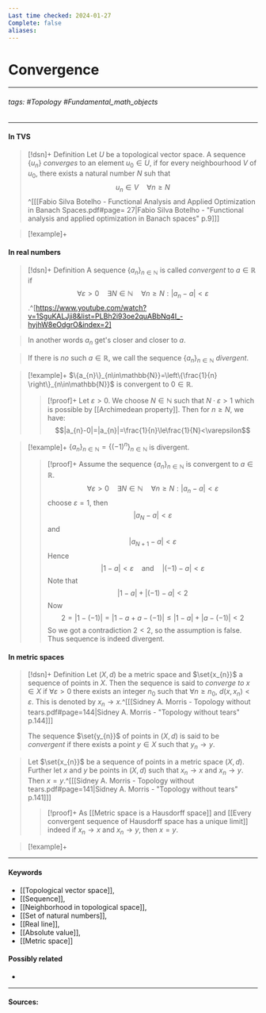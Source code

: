 ```yaml
---
Last time checked: 2024-01-27
Complete: false
aliases:
---
```

# Convergence 
***
###### tags: #Topology #Fundamental_math_objects 
***
#### In TVS
>[!dsn]+ Definition
>Let $U$ be a topological vector space. A sequence $\{u_{n}\}$ *converges* to an element $u_{0}\in U$, if for every neighbourhood $V$ of $u_{0}$, there exists a natural number $N$ suh that
>$$u_{n}\in V\quad\forall n\ge N$$^[[[Fabio Silva Botelho - Functional Analysis and Applied Optimization in Banach Spaces.pdf#page= 27|Fabio Silva Botelho - "Functional analysis and applied optimization in Banach spaces" p.9]]]

>[!example]+ 
>

#### In real numbers
>[!dsn]+ Definition
>A sequence $\{a_{n}\}_{n\in\mathbb{N}}$ is called *convergent* to $a\in\mathbb{R}$ if
>$$\forall\varepsilon>0\quad\exists N\in\mathbb{N}\quad\forall n\ge N:|a_{n}-a|<\varepsilon$$
>.^[https://www.youtube.com/watch?v=1SguKALJji8&list=PLBh2i93oe2quABbNq4I_-hyjhW8eOdgrO&index=2]

>In another words $a_{n}$ get's closer and closer to $a$.

>If there is *no* such $a\in\mathbb{R}$, we call the sequence $\{a_{n}\}_{n\in\mathbb{N}}$ *divergent*.

>[!example]+ 
>$\{a_{n}\}_{n\in\mathbb{N}}=\left\{\frac{1}{n} \right\}_{n\in\mathbb{N}}$ is convergent to $0\in\mathbb{R}$.
>>[!proof]+
>>Let $\varepsilon>0$. We choose $N\in\mathbb{N}$ such that $N\cdot\varepsilon>1$ which is possible by [[Archimedean property]]. Then for $n\ge N$, we have:
>>$$|a_{n}-0|=|a_{n}|=\frac{1}{n}\le\frac{1}{N}<\varepsilon$$

>[!example]+
>$\{a_{n}\}_{n\in\mathbb{N}}=\{(-1)^{n}\}_{n\in\mathbb{N}}$ is divergent.
>>[!proof]+
>>Assume the sequence $\{a_{n}\}_{n\in\mathbb{N}}$ is convergent to $a\in\mathbb{R}$.
>>$$\forall\varepsilon>0\quad\exists N\in\mathbb{N}\quad\forall n\ge N:|a_{n}-a|<\varepsilon$$
>>choose $\varepsilon=1$, then 
>>$$|a_{N}-a|<\varepsilon$$
>>and
>>$$|a_{N+1}-a|<\varepsilon$$
>>Hence
>>$$|1-a|<\varepsilon\quad\text{and}\quad|(-1)-a|<\varepsilon$$
>>Note that
>>$$|1-a|+|(-1)-a|<2$$
>>Now
>>$$2=|1-(-1)|=|1-a+a-(-1)|\le |1-a|+|a-(-1)|<2$$
>>So we got a contradiction $2<2$, so the assumption is false. Thus sequence is indeed divergent.

#### In metric spaces
>[!dsn]+ Definition
>Let $(X,d)$ be a metric space and $\set{x_{n}}$ a sequence of points in $X$. Then the sequence is said to *converge to* $x\in X$ if $\forall\varepsilon>0$ there exists an integer $n_{0}$ such that $\forall n\ge n_{0}$, $d(x,x_{n})<\varepsilon$. This is denoted by $x_{n}\to x$.^[[[Sidney A. Morris - Topology without tears.pdf#page=144|Sidney A. Morris - "Topology without tears" p.144]]]
>
>The sequence $\set{y_{n}}$ of points in $(X,d)$ is said to be *convergent* if there exists a point $y\in X$ such that $y_{n}\to y$.

>Let $\set{x_{n}}$ be a sequence of points in a metric space $(X,d)$. Further let $x$ and $y$ be points in $(X,d)$ such that $x_{n}\to x$ and $x_{n}\to y$. Then $x=y$.^[[[Sidney A. Morris - Topology without tears.pdf#page=141|Sidney A. Morris - "Topology without tears" p.141]]]
>>[!proof]+
>>As [[Metric space is a Hausdorff space]] and [[Every convergent sequence of Hausdorff space has a unique limit]] indeed if $x_{n}\to x$ and $x_{n}\to y$, then $x=y$.

>[!example]+
>
***
#### Keywords
- [[Topological vector space]],
- [[Sequence]],
- [[Neighborhood in topological space]],
- [[Set of natural numbers]],
- [[Real line]],
- [[Absolute value]],
- [[Metric space]]
#### Possibly related
- 
***
#### Sources: